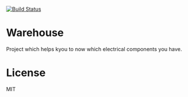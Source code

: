 [![Build Status](https://secure.travis-ci.org/nenadalm/Warehouse.png?branch=master)](http://travis-ci.org/nenadalm/Warehouse)

# Warehouse

Project which helps kyou to now which electrical components you have.

# License

MIT

